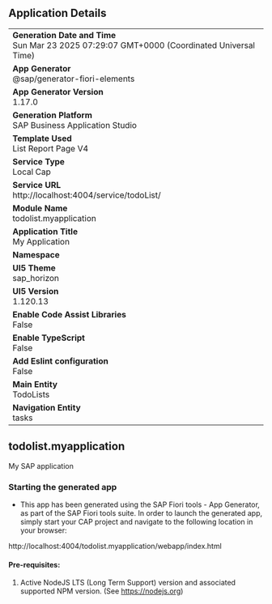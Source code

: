 ## Application Details
|               |
| ------------- |
|**Generation Date and Time**<br>Sun Mar 23 2025 07:29:07 GMT+0000 (Coordinated Universal Time)|
|**App Generator**<br>@sap/generator-fiori-elements|
|**App Generator Version**<br>1.17.0|
|**Generation Platform**<br>SAP Business Application Studio|
|**Template Used**<br>List Report Page V4|
|**Service Type**<br>Local Cap|
|**Service URL**<br>http://localhost:4004/service/todoList/|
|**Module Name**<br>todolist.myapplication|
|**Application Title**<br>My Application|
|**Namespace**<br>|
|**UI5 Theme**<br>sap_horizon|
|**UI5 Version**<br>1.120.13|
|**Enable Code Assist Libraries**<br>False|
|**Enable TypeScript**<br>False|
|**Add Eslint configuration**<br>False|
|**Main Entity**<br>TodoLists|
|**Navigation Entity**<br>tasks|

## todolist.myapplication

My SAP application

### Starting the generated app

-   This app has been generated using the SAP Fiori tools - App Generator, as part of the SAP Fiori tools suite.  In order to launch the generated app, simply start your CAP project and navigate to the following location in your browser:

http://localhost:4004/todolist.myapplication/webapp/index.html

#### Pre-requisites:

1. Active NodeJS LTS (Long Term Support) version and associated supported NPM version.  (See https://nodejs.org)



